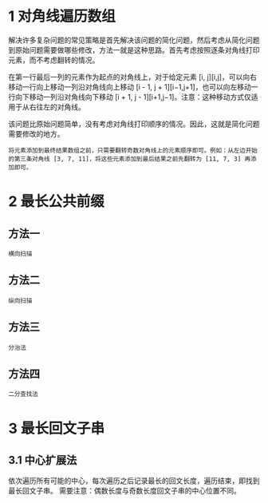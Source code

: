 # 1  对角线遍历数组

解决许多复杂问题的常见策略是首先解决该问题的简化问题，然后考虑从简化问题到原始问题需要做哪些修改，方法一就是这种思路。首先考虑按照逐条对角线打印元素，而不考虑翻转的情况。

在第一行最后一列的元素作为起点的对角线上，对于给定元素 [i, j][i,j]，可以向右移动一行向上移动一列沿对角线向上移动 [i - 1, j + 1][i−1,j+1]，也可以向左移动一行向下移动一列沿对角线向下移动 [i + 1, j - 1][i+1,j−1]。注意：这种移动方式仅适用于从右往左的对角线。

该问题比原始问题简单，没有考虑对角线打印顺序的情况。因此，这就是简化问题需要修改的地方。

    将元素添加到最终结果数组之前，只需要翻转奇数对角线上的元素顺序即可。例如：从左边开始的第三条对角线 [3, 7, 11]，将这些元素添加到最后结果之前先翻转为 [11, 7, 3] 再添加即可。


# 2  最长公共前缀

## 方法一
    横向扫描
## 方法二
    纵向扫描
## 方法三
    分治法
## 方法四
    二分查找法


# 3  最长回文子串
## 3.1  中心扩展法
依次遍历所有可能的中心，每次遍历之后记录最长的回文长度，遍历结束，即找到最长回文子串。
需要注意：偶数长度与奇数长度回文子串的中心位置不同。
